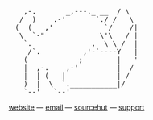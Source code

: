 <pre align=center>
  ,-.       _,---._ __  / \  
 /  )    .-'       `./ /   \ 
(  (   ,'            `/    /|
 \  `-"             \'\   / |
  `.              ,  \ \ /  |
   /`.          ,'-`----Y   |
  (            ;        |   '
  |  ,-.    ,-'         |  / 
  |  | (   |            | /  
  )  |  \  `.___________|/   
  `--'   `--'                
</pre>

<div align=center>
  <a href="https://cassidy.sh">website</a> —
  <a href="mailto:aoife@cassidy.sh">email</a> —
  <a href="https://sr.ht/~nbsp">sourcehut</a> —
  <a href="https://liberapay.com/nbsp/donate">support</a>
</div>
